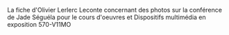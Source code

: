 
 La fiche d'Olivier Lerlerc Leconte  concernant des photos sur la conférence de Jade Séguéla  pour le cours d'oeuvres et Dispositifs multimédia en exposition 570-V11MO
